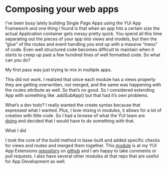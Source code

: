 <!--
id: 60948497523
link: http://kevinisom.info/post/60948497523/composing-your-web-apps
slug: composing-your-web-apps
date: Thu Sep 12 2013 06:29:30 GMT+1200 (NZST)
raw: {"blog_name":"kevinisom","id":60948497523,"post_url":"http://kevinisom.info/post/60948497523/composing-your-web-apps","slug":"composing-your-web-apps","type":"text","date":"2013-09-11 18:29:30 GMT","timestamp":1378924170,"state":"published","format":"html","reblog_key":"ZeAuIabh","tags":[],"short_url":"http://tmblr.co/Zw68Yyumq4Hp","highlighted":[],"note_count":0,"title":"Composing your web apps","body":"<p>I&#8217;ve been busy lately building Single Page Apps using the YUI App Framework and one thing I found is that when an app hits a certain size the actual Application container gets messy pretty quick. You spend all this time separating out the pieces of your app into views and models, but then the &#8220;glue&#8221; of the routes and event handling you end up with a massive &#8220;mess&#8221; of code. Even well structured code becomes difficult to maintain when it starts to creep up past a few hundred lines of well formatted code. So what can you do?</p>\n<p>My first pass was just trying to mix in multiple apps.</p>\n<script src=\"https://gist.github.com/Kevnz/6521348.js\" type=\"text/javascript\"></script><p>This did not work. I realized that since each module has a views property they are getting overwritten, not merged, and the same was happening with the routes attribute as well. So that&#8217;s no good. So I considered extending App with something like .addSubApp() but that had it&#8217;s own problems.</p>\n<p>What&#8217;s a dev todo? I really wanted the create syntax because that expressed what I wanted. Plus, I love mixing in modules, it allows for a lot of creation with little code. So I had a browse of what the YUI team are <a href=\"http://yuilibrary.com/yui/docs/api/files/base_js_BaseBuild.js.html#l329\" target=\"_blank\">doing</a> and decided that I would have to do something with that.</p>\n<p>What I did</p>\n<script src=\"https://gist.github.com/Kevnz/6521528.js\" type=\"text/javascript\"></script><p>I took the core of the build method in base-built and added specific checks for views and routes and merged them together. This <a href=\"https://github.com/Kevnz/yui-app-extensions/blob/master/src/apps/js/app-create.js\" target=\"_blank\">module</a> is at my YUI App Extensions <a href=\"https://github.com/Kevnz/yui-app-extensions\" target=\"_blank\">repository</a> on <a href=\"https://github.com/\" target=\"_blank\">github</a> and I am happy to take comments or pull requests. I also have several other modules at that repo that are useful for App Development as well.</p>"}
publish: 2013-09-012
tags: ['yui','single page apps']
title: Composing your web apps
-->


Composing your web apps
=======================

I’ve been busy lately building Single Page Apps using the YUI App
Framework and one thing I found is that when an app hits a certain size
the actual Application container gets messy pretty quick. You spend all
this time separating out the pieces of your app into views and models,
but then the “glue” of the routes and event handling you end up with a
massive “mess” of code. Even well structured code becomes difficult to
maintain when it starts to creep up past a few hundred lines of well
formatted code. So what can you do?

My first pass was just trying to mix in multiple apps.

This did not work. I realized that since each module has a views
property they are getting overwritten, not merged, and the same was
happening with the routes attribute as well. So that’s no good. So I
considered extending App with something like .addSubApp() but that had
it’s own problems.

What’s a dev todo? I really wanted the create syntax because that
expressed what I wanted. Plus, I love mixing in modules, it allows for a
lot of creation with little code. So I had a browse of what the YUI team
are
[doing](http://yuilibrary.com/yui/docs/api/files/base_js_BaseBuild.js.html#l329) and
decided that I would have to do something with that.

What I did

I took the core of the build method in base-built and added specific
checks for views and routes and merged them together. This
[module](https://github.com/Kevnz/yui-app-extensions/blob/master/src/apps/js/app-create.js)
is at my YUI App Extensions
[repository](https://github.com/Kevnz/yui-app-extensions) on
[github](https://github.com/) and I am happy to take comments or pull
requests. I also have several other modules at that repo that are useful
for App Development as well.


